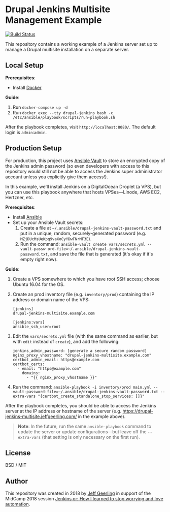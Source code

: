 # Drupal Jenkins Multisite Management Example

[![Build Status](https://travis-ci.org/geerlingguy/drupal-jenkins-multisite.svg?branch=master)](https://travis-ci.org/geerlingguy/drupal-jenkins-multisite)

This repository contains a working example of a Jenkins server set up to manage a Drupal multisite installation on a separate server.

## Local Setup

**Prerequisites**:

  - Install [Docker](https://docs.docker.com/install/)

**Guide**:

  1. Run `docker-compose up -d`
  2. Run `docker exec --tty drupal-jenkins bash -c /etc/ansible/playbook/scripts/run-playbook.sh`

After the playbook completes, visit `http://localhost:8080/`. The default login is `admin`:`admin`.

## Production Setup

For production, this project uses [Ansible Vault](http://docs.ansible.com/ansible/2.4/vault.html) to store an encrypted copy of the Jenkins admin password (so even developers with access to this repository would still not be able to access the Jenkins super administrator account unless you explicitly give them access!).

In this example, we'll install Jenkins on a DigitalOcean Droplet (a VPS), but you can use this playbook anywhere that hosts VPSes—Linode, AWS EC2, Hertzner, etc.

**Prerequisites**:

  - Install [Ansible](http://docs.ansible.com/ansible/latest/intro_installation.html)
  - Set up your Ansible Vault secrets:
    1. Create a file at `~/.ansible/drupal-jenkins-vault-password.txt` and put in a unique, random, securely-generated password (e.g. `MZjDUcMsUeKpq9vaXoCyYDwFNrMF3E`).
    2. Run the command: `ansible-vault create vars/secrets.yml --vault-passw
ord-file=~/.ansible/drupal-jenkins-vault-password.txt`, and save the file that is generated (it's okay if it's empty right now).

**Guide**:

  1. Create a VPS somewhere to which you have root SSH access; choose Ubuntu 16.04 for the OS.
  2. Create an prod inventory file (e.g. `inventory/prod`) containing the IP address or domain name of the VPS:

         [jenkins]
         drupal-jenkins-multisite.example.com
         
         [jenkins:vars]
         ansible_ssh_user=root

  4. Edit the `vars/secrets.yml` file (with the same command as earlier, but with `edit` instead of `create`), and add the following:

         jenkins_admin_password: [generate a secure random password]
         nginx_proxy_vhostname: "drupal-jenkins-multisite.example.com"
         certbot_admin_email: https@example.com
         certbot_certs:
           - email: "https@example.com"
             domains:
               - "{{ nginx_proxy_vhostname }}"

  3. Run the command: `ansible-playbook -i inventory/prod main.yml --vault-password-file=~/.ansible/drupal-jenkins-vault-password.txt --extra-vars "{certbot_create_standalone_stop_services: []}"`

After the playbook completes, you should be able to access the Jenkins server at the IP address or hostname of the server (e.g. https://drupal-jenkins-multisite.jeffgeerling.com/ in the example above).

> **Note**: In the future, run the same `ansible-playbook` command to update the server or update configurations—but leave off the `--extra-vars` (that setting is only necessary on the first run).

## License

BSD / MIT

## Author

This repository was created in 2018 by [Jeff Geerling](https://www.jeffgeerling.com) in support of the MidCamp 2018 session [Jenkins or: How I learned to stop worrying and love automation](https://www.midcamp.org/topic/jenkins-or-how-i-learned-stop-worrying-and-love-automation).
